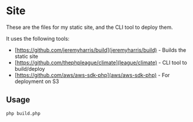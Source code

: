 # Site

These are the files for my static site, and the CLI tool to deploy them.

It uses the following tools:

- [https://github.com/jeremyharris/build](jeremyharris/build) - Builds the static site
- [https://github.com/thephpleague/climate](league/climate) - CLI tool to build/deploy
- [https://github.com/aws/aws-sdk-php](aws/aws-sdk-php) - For deployment on S3

## Usage

`php build.php`
